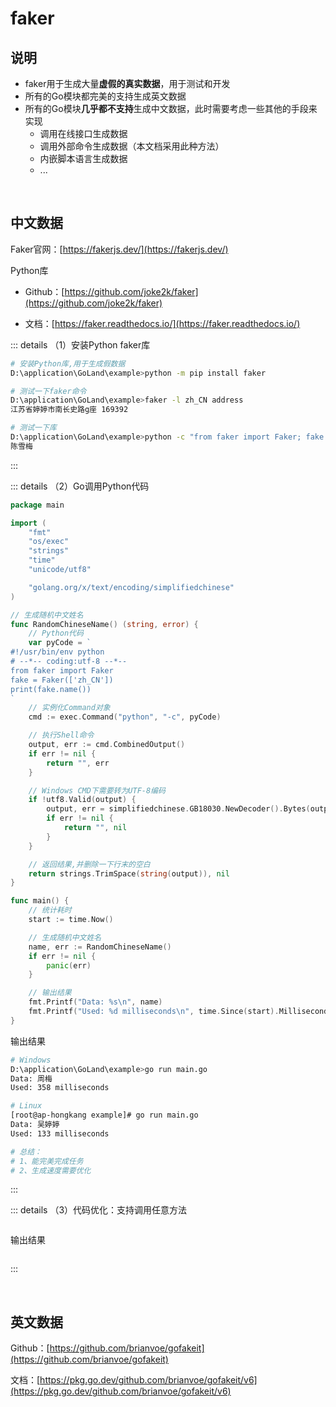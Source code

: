 # faker

## 说明

* faker用于生成大量**虚假的真实数据**，用于测试和开发
* 所有的Go模块都完美的支持生成英文数据
* 所有的Go模块**几乎都不支持**生成中文数据，此时需要考虑一些其他的手段来实现
  * 调用在线接口生成数据
  * 调用外部命令生成数据（本文档采用此种方法）
  * 内嵌脚本语言生成数据
  * ...


<br />

## 中文数据

Faker官网：[https://fakerjs.dev/](https://fakerjs.dev/)

Python库

* Github：[https://github.com/joke2k/faker](https://github.com/joke2k/faker)

* 文档：[https://faker.readthedocs.io/](https://faker.readthedocs.io/)

::: details （1）安装Python faker库

```bash
# 安装Python库,用于生成假数据
D:\application\GoLand\example>python -m pip install faker

# 测试一下faker命令
D:\application\GoLand\example>faker -l zh_CN address
江苏省婷婷市南长史路g座 169392

# 测试一下库
D:\application\GoLand\example>python -c "from faker import Faker; fake = Faker(['zh_CN']); print(fake.name())"
陈雪梅
```

:::

::: details （2）Go调用Python代码

```go
package main

import (
	"fmt"
	"os/exec"
	"strings"
	"time"
	"unicode/utf8"

	"golang.org/x/text/encoding/simplifiedchinese"
)

// 生成随机中文姓名
func RandomChineseName() (string, error) {
	// Python代码
	var pyCode = `
#!/usr/bin/env python
# --*-- coding:utf-8 --*--
from faker import Faker
fake = Faker(['zh_CN'])
print(fake.name())
`
	// 实例化Command对象
	cmd := exec.Command("python", "-c", pyCode)

	// 执行Shell命令
	output, err := cmd.CombinedOutput()
	if err != nil {
		return "", err
	}

	// Windows CMD下需要转为UTF-8编码
	if !utf8.Valid(output) {
		output, err = simplifiedchinese.GB18030.NewDecoder().Bytes(output)
		if err != nil {
			return "", nil
		}
	}

	// 返回结果,并删除一下行末的空白
	return strings.TrimSpace(string(output)), nil
}

func main() {
	// 统计耗时
	start := time.Now()

	// 生成随机中文姓名
	name, err := RandomChineseName()
	if err != nil {
		panic(err)
	}

	// 输出结果
	fmt.Printf("Data: %s\n", name)
	fmt.Printf("Used: %d milliseconds\n", time.Since(start).Milliseconds())
}
```

输出结果

```bash
# Windows
D:\application\GoLand\example>go run main.go
Data: 周梅
Used: 358 milliseconds

# Linux
[root@ap-hongkang example]# go run main.go
Data: 吴婷婷
Used: 133 milliseconds

# 总结：
# 1、能完美完成任务
# 2、生成速度需要优化
```

:::

::: details （3）代码优化：支持调用任意方法

```go

```

输出结果

```bash

```

:::

<br />

## 英文数据

Github：[https://github.com/brianvoe/gofakeit](https://github.com/brianvoe/gofakeit)

文档：[https://pkg.go.dev/github.com/brianvoe/gofakeit/v6](https://pkg.go.dev/github.com/brianvoe/gofakeit/v6)